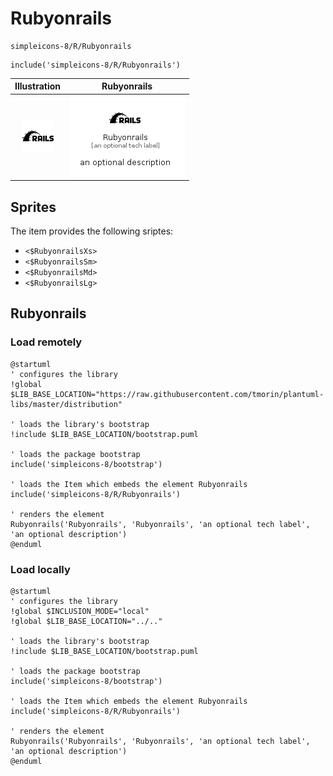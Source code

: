 # Rubyonrails


```text
simpleicons-8/R/Rubyonrails
```

```text
include('simpleicons-8/R/Rubyonrails')
```



| Illustration | Rubyonrails |
| :---: | :---: |
| ![illustration for Illustration](../../simpleicons-8/R/Rubyonrails.png) | ![illustration for Rubyonrails](../../simpleicons-8/R/Rubyonrails.Local.png) |



## Sprites
The item provides the following sriptes:

- `<$RubyonrailsXs>`
- `<$RubyonrailsSm>`
- `<$RubyonrailsMd>`
- `<$RubyonrailsLg>`





## Rubyonrails

### Load remotely
```plantuml
@startuml
' configures the library
!global $LIB_BASE_LOCATION="https://raw.githubusercontent.com/tmorin/plantuml-libs/master/distribution"

' loads the library's bootstrap
!include $LIB_BASE_LOCATION/bootstrap.puml

' loads the package bootstrap
include('simpleicons-8/bootstrap')

' loads the Item which embeds the element Rubyonrails
include('simpleicons-8/R/Rubyonrails')

' renders the element
Rubyonrails('Rubyonrails', 'Rubyonrails', 'an optional tech label', 'an optional description')
@enduml
```

### Load locally
```plantuml
@startuml
' configures the library
!global $INCLUSION_MODE="local"
!global $LIB_BASE_LOCATION="../.."

' loads the library's bootstrap
!include $LIB_BASE_LOCATION/bootstrap.puml

' loads the package bootstrap
include('simpleicons-8/bootstrap')

' loads the Item which embeds the element Rubyonrails
include('simpleicons-8/R/Rubyonrails')

' renders the element
Rubyonrails('Rubyonrails', 'Rubyonrails', 'an optional tech label', 'an optional description')
@enduml
```

